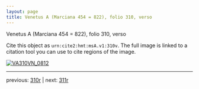 ```yaml
---
layout: page
title: Venetus A (Marciana 454 = 822), folio 310, verso
---
```


Venetus A (Marciana 454 = 822), folio 310, verso

Cite this object as `urn:cite2:hmt:msA.v1:310v`.  The full image is linked to a citation tool you can use to cite regions of the image.

[![VA310VN_0812](http://www.homermultitext.org/iipsrv?IIIF=/project/homer/pyramidal/deepzoom/hmt/vaimg/2017a/VA310VN_0812.tif/full/800,/0/default.jpg)](http://www.homermultitext.org/ict2/?urn=urn:cite2:hmt:vaimg.2017a:VA310VN_0812) 

---

previous:  [310r](../310r/) | next: [311r](../311r/)